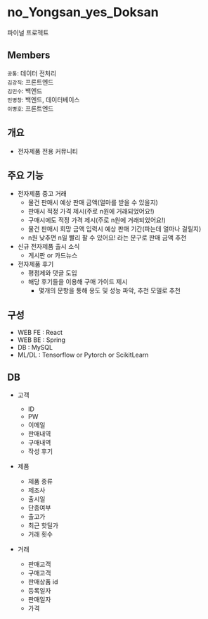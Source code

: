 # no_Yongsan_yes_Doksan
파이널 프로젝트

## Members
`공통`: 데이터 전처리   
`김강직`: 프론트엔드   
`김민수`: 백엔드  
`민병창`: 백엔드, 데이터베이스  
`이병호`: 프론트엔드  
   
## 개요
- 전자제품 전용 커뮤니티   
   
## 주요 기능
- 전자제품 중고 거래
    - 물건 판매시 예상 판매 금액(얼마를 받을 수 있을지)
    - 판매시 적정 가격 제시(주로 n원에 거래되었어요!)
    - 구매시에도 적정 가격 제시(주로 n원에 거래되었어요!)
    - 물건 판매시 희망 금액 입력시 예상 판매 기간(파는데 얼마나 걸릴지)
    - n원 낮추면 n일 빨리 팔 수 있어요! 라는 문구로 판매 금액 추천
- 신규 전자제품 출시 소식
    - 게시판 or 카드뉴스
- 전자제품 후기
    - 평점제와 댓글 도입
    - 해당 후기들을 이용해 구매 가이드 제시
        - 몇개의 문항을 통해 용도 및 성능 파악, 추천 모델로 추천
   
## 구성
- WEB FE : React
- WEB BE : Spring
- DB : MySQL
- ML/DL : Tensorflow or Pytorch or ScikitLearn

## DB
- 고객
    - ID
    - PW
    - 이메일
    - 판매내역
    - 구매내역
    - 작성 후기
- 제품
    - 제품 종류
    - 제조사
    - 출시일
    - 단종여부
    - 출고가
    - 최근 핫딜가
    - 거래 횟수

- 거래
    - 판매고객
    - 구매고객
    - 판매상품 id
    - 등록일자
    - 판매일자
    - 가격
